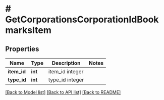 # # GetCorporationsCorporationIdBookmarksItem

## Properties

Name | Type | Description | Notes
------------ | ------------- | ------------- | -------------
**item_id** | **int** | item_id integer | 
**type_id** | **int** | type_id integer | 

[[Back to Model list]](../../README.md#documentation-for-models) [[Back to API list]](../../README.md#documentation-for-api-endpoints) [[Back to README]](../../README.md)


